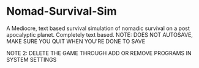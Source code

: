 # Nomad-Survival-Sim
A Mediocre, text based survival simulation of nomadic survival on a post apocalyptic planet.
Completely text based. 
NOTE: DOES NOT AUTOSAVE, MAKE SURE YOU QUIT WHEN YOU'RE DONE TO SAVE

NOTE 2: DELETE THE GAME THROUGH ADD OR REMOVE PROGRAMS IN SYSTEM SETTINGS
